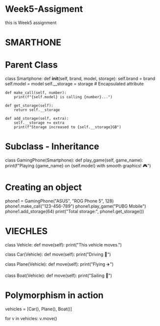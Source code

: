 # Week5-Assigment
this is Week5 assignment
# SMARTHONE

# Parent Class
class Smartphone:
    def __init__(self, brand, model, storage):
        self.brand = brand
        self.model = model
        self.__storage = storage  # Encapsulated attribute

    def make_call(self, number):
        print(f"{self.model} is calling {number}...")

    def get_storage(self):
        return self.__storage

    def add_storage(self, extra):
        self.__storage += extra
        print(f"Storage increased to {self.__storage}GB")

# Subclass - Inheritance
class GamingPhone(Smartphone):
    def play_game(self, game_name):
        print(f"Playing {game_name} on {self.model} with smooth graphics! 🎮")

# Creating an object
phone1 = GamingPhone("ASUS", "ROG Phone 5", 128)
phone1.make_call("123-456-789")
phone1.play_game("PUBG Mobile")
phone1.add_storage(64)
print("Total storage:", phone1.get_storage())

# VIECHLES

class Vehicle:
    def move(self):
        print("This vehicle moves.")

class Car(Vehicle):
    def move(self):
        print("Driving 🚗")

class Plane(Vehicle):
    def move(self):
        print("Flying ✈️")

class Boat(Vehicle):
    def move(self):
        print("Sailing 🚢")

# Polymorphism in action
vehicles = [Car(), Plane(), Boat()]

for v in vehicles:
    v.move()




